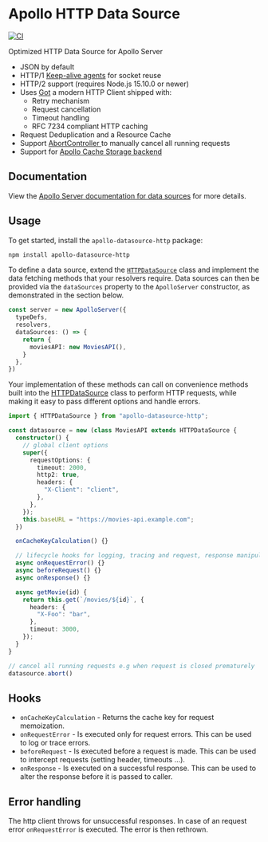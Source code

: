 # Apollo HTTP Data Source

[![CI](https://github.com/StarpTech/apollo-datasource-http/actions/workflows/ci.yml/badge.svg)](https://github.com/StarpTech/apollo-datasource-http/actions/workflows/ci.yml)

Optimized HTTP Data Source for Apollo Server

- JSON by default
- HTTP/1 [Keep-alive agents](https://github.com/node-modules/agentkeepalive) for socket reuse
- HTTP/2 support (requires Node.js 15.10.0 or newer)
- Uses [Got](https://github.com/sindresorhus/got) a modern HTTP Client shipped with:
  - Retry mechanism
  - Request cancellation
  - Timeout handling
  - RFC 7234 compliant HTTP caching
- Request Deduplication and a Resource Cache
- Support [AbortController ](https://github.com/mysticatea/abort-controller) to manually cancel all running requests
- Support for [Apollo Cache Storage backend](https://www.apollographql.com/docs/apollo-server/data/data-sources/#using-memcachedredis-as-a-cache-storage-backend)

## Documentation

View the [Apollo Server documentation for data sources](https://www.apollographql.com/docs/apollo-server/features/data-sources/) for more details.

## Usage

To get started, install the `apollo-datasource-http` package:

```bash
npm install apollo-datasource-http
```

To define a data source, extend the [`HTTPDataSource`](./src/http-data-source.ts) class and implement the data fetching methods that your resolvers require. Data sources can then be provided via the `dataSources` property to the `ApolloServer` constructor, as demonstrated in the section below.

```ts
const server = new ApolloServer({
  typeDefs,
  resolvers,
  dataSources: () => {
    return {
      moviesAPI: new MoviesAPI(),
    }
  },
})
```

Your implementation of these methods can call on convenience methods built into the [HTTPDataSource](./src/http-data-source.ts) class to perform HTTP requests, while making it easy to pass different options and handle errors.

```ts
import { HTTPDataSource } from "apollo-datasource-http";

const datasource = new (class MoviesAPI extends HTTPDataSource {
  constructor() {
    // global client options
    super({
      requestOptions: {
        timeout: 2000,
        http2: true,
        headers: {
          "X-Client": "client",
        },
      },
    });
    this.baseURL = "https://movies-api.example.com";
  })

  onCacheKeyCalculation() {}

  // lifecycle hooks for logging, tracing and request, response manipulation
  async onRequestError() {}
  async beforeRequest() {}
  async onResponse() {}

  async getMovie(id) {
    return this.get(`/movies/${id}`, {
      headers: {
        "X-Foo": "bar",
      },
      timeout: 3000,
    });
  }
}

// cancel all running requests e.g when request is closed prematurely
datasource.abort()
```

## Hooks

- `onCacheKeyCalculation` - Returns the cache key for request memoization.
- `onRequestError` - Is executed only for request errors. This can be used to log or trace errors.
- `beforeRequest` - Is executed before a request is made. This can be used to intercept requests (setting header, timeouts ...).
- `onResponse` - Is executed on a successful response. This can be used to alter the response before it is passed to caller.

## Error handling

The http client throws for unsuccessful responses. In case of an request error `onRequestError` is executed. The error is then rethrown.